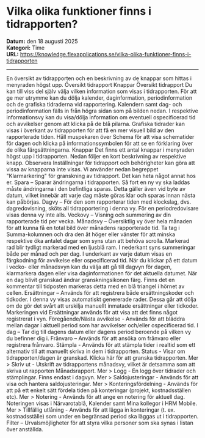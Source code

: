 # Vilka olika funktioner finns i tidrapporten?

**Datum:** den 18 augusti 2025  
**Kategori:** Time  
**URL:** https://knowledge.flexapplications.se/vilka-olika-funktioner-finns-i-tidrapporten

---

En översikt av tidrapporten och en beskrivning av de knappar som hittas i menyraden högst upp.
Översikt tidrapport
Knappar
Översikt tidrapport
Du kan till viss del själv välja vilken information som visas i tidrapporten. För att ge mer utrymme kan du dölja
kalender, daginformation, periodinformation
och
de grafiska tidraderna
vid rapportering.
Kalendern
samt
dag- och periodinformation
fälls in från högra sidan som på bilden nedan.
I respektive informationsvy kan du visa/dölja information om eventuell ospecificerad tid och avvikelser genom att klicka på de blå pilarna.
Grafiska tidrader
kan visas i överkant av tidrapporten för att få en mer visuell bild av den rapporterade tiden. Håll muspekaren över
Schema
för att visa schematider för dagen och klicka på
informationssymbolen
för att se en förklaring över de olika färgsättningarna.
Knappar
Det finns ett antal knappar i menyraden högst upp i tidrapporten. Nedan följer en kort beskrivning av respektive knapp.
Observera
Inställningar för tidrapport och behörigheter kan göra att vissa av knapparna inte visas.
Vi använder nedan begreppet "Klarmarkering" för granskning av tidrapport. Det kan heta något annat hos er.
Spara
– Sparar ändringarna i tidrapporten. Så fort en ny vy ska laddas måste ändringarna i den befintliga sparas. Detta gäller även vid byte av datum, vilket innebär att varje dag måste göras klar och sparas innan nästa kan påbörjas.
Dagvy
– För den som rapporterar tiden med klockslag, dvs. dagredovisning, sköts all tidrapportering i denna vy. För en periodredovisare visas denna vy inte alls.
Veckovy
– Visning och summering av din rapporterade tid per vecka.
Månadsvy
– Översiktlig vy över hela månaden för att kunna få en total bild över månadens rapporterade tid. Ta tag i Summa-kolumnen och dra den åt höger eller vänster för att minska respektive öka antalet dagar som syns utan att behöva scrolla.
Markerad rad blir tydligt markerad med en ljusblå ram. I nederkant syns summeringar både per månad och per dag.
I underkant av varje datum visas en färgkodning för avvikelse eller ospecificerad tid.
När du klickar på ett datum i vecko- eller månadsvyn kan du välja att gå till dagvyn för dagen, klarmarkera dagen eller visa daginformationen för det aktuella datumet.
När en dag blivit granskad ändrar granskningsikonen färg.
Finns det en kommentar till tidposten markeras detta med en blå triangel i hörnet av cellen.
Ersättningar
– Används för att registrera både ersättningskoder och tidkoder. I denna vy visas automatiskt genererade rader. Dessa går att dölja om de gör det svårt att urskilja manuellt inmatade ersättningar eller tidkoder. Markeringen vid Ersättningar används för att visa att det finns något registrerat i vyn.
Föregående/Nästa avvikelse -
Används för att bläddra mellan dagar i aktuell period som har avvikelser och/eller ospecificerad tid.
I dag
– Tar dig till dagens datum eller dagens period beroende på vilken vy du befinner dig i.
Frånvaro
– Används för att ansöka om frånvaro eller registrera frånvaro.
Stämpla -
Används för att stämpla tider i realtid som ett alternativ till att manuellt skriva in dem i tidrapporten.
Status -
Visar om tidrapporten/dagen är granskad. Klicka här för att granska tidrapporten.
Mer > Skriv ut -
Utskrift av tidrapportens månadsvy, vilket är detsamma som att skriva ut rapporten Månadsrapport.
Mer > Logg -
En logg över tidrader och stämplingar. Finns endast i dagvyn.
Mer > Saldojusteringar -
Används för att visa och hantera saldojusteringar.
Mer > Konteringsfördelning -
Används för att på ett enkelt sätt fördela tiden på konteringar (projekt, kostnadsställen etc).
Mer > Notering -
Används för att ange en notering för aktuell dag. Noteringen visas i Närvarotablå, Kalender samt Mina kollegor i HRM Mobile.
Mer > Tillfällig utlåning -
Används för att lägga in konteringar (t. ex. kostnadsställe) som under en begränsad period ska läggas ut i tidrapporten.
Filter
– Urvalsmöjligheter för att styra vilka personer som ska synas i listan över anställda.

